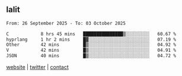 ## lalit

<!--START_SECTION:waka-->

```txt
From: 26 September 2025 - To: 03 October 2025

C            8 hrs 45 mins   ███████████████▒░░░░░░░░░   60.67 %
hyprlang     1 hr 2 mins     █▓░░░░░░░░░░░░░░░░░░░░░░░   07.19 %
Other        42 mins         █▒░░░░░░░░░░░░░░░░░░░░░░░   04.92 %
V            42 mins         █▒░░░░░░░░░░░░░░░░░░░░░░░   04.91 %
JSON         40 mins         █▒░░░░░░░░░░░░░░░░░░░░░░░   04.72 %
```

<!--END_SECTION:waka-->

[website](https://lalit.sh) | [twitter](https://x.com/@lalitcodes) | [contact](https://lalit.sh/contact)
